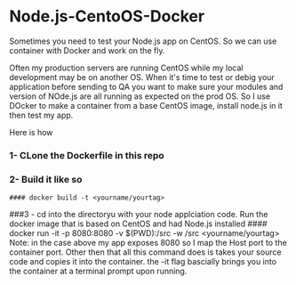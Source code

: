 # Node.js-CentoOS-Docker
Sometimes you need to test your Node.js app on CentOS. So we can use container with Docker and work on the fly.


Often my production servers are running CentOS while my local development may be on another OS. When it's time to test or debig your application before sending to QA you want to make sure your modules and version of NOde.js are all running as expected on the prod OS. So I use DOcker to make a container from a base CentOS image, install node.js in it then test my app. 

Here is how

### 1- CLone the Dockerfile in this repo
### 2- Build it like so 
    #### docker build -t <yourname/yourtag>
###3 - cd into the directoryu with your node applciation code. Run the docker image that is based on CentOS and had Node.js installed
    #### docker run -it -p 8080:8080 -v $(PWD):/src -w /src <yourname/yourtag>
    Note: in the case above my app exposes 8080 so I map the Host port to the container port. Other then that  all this command  does is     takes your source code and copies it into the container. the -it flag bascially brings you into the container at a terminal prompt       upon running.
